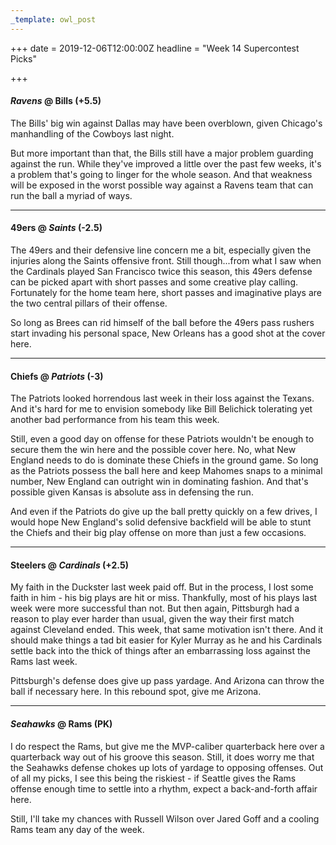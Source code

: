 ```yaml
---
_template: owl_post
---
```


+++
date = 2019-12-06T12:00:00Z
headline = "Week 14 Supercontest Picks"

+++
#### _Ravens_ @ Bills (+5.5)

The Bills' big win against Dallas may have been overblown, given Chicago's manhandling of the Cowboys last night.

But more important than that, the Bills still have a major problem guarding against the run. While they've improved a little over the past few weeks, it's a problem that's going to linger for the whole season. And that weakness will be exposed in the worst possible way against a Ravens team that can run the ball a myriad of ways.

***

#### 49ers @ _Saints_ (-2.5)

The 49ers and their defensive line concern me a bit, especially given the injuries along the Saints offensive front. Still though...from what I saw when the Cardinals played San Francisco twice this season, this 49ers defense can be picked apart with short passes and some creative play calling.  Fortunately for the home team here, short passes and imaginative plays are the two central pillars of their offense.

So long as Brees can rid himself of the ball before the 49ers pass rushers start invading his personal space, New Orleans has a good shot at the cover here.

***

#### Chiefs @ _Patriots_ (-3)

The Patriots looked horrendous last week in their loss against the Texans. And it's hard for me to envision somebody like Bill Belichick tolerating yet another bad performance from his team this week.

Still, even a good day on offense for these Patriots wouldn't be enough to secure them the win here and the possible cover here. No, what New England needs to do is dominate these Chiefs in the ground game. So long as the Patriots possess the ball here and keep Mahomes snaps to a minimal number, New England can outright win in dominating fashion. And that's possible given Kansas is absolute ass in defensing the run. 

And even if the Patriots do give up the ball pretty quickly on a few drives, I would hope New England's solid defensive backfield will be able to stunt the Chiefs and their big play offense on more than just a few occasions.

***

#### Steelers @ _Cardinals_ (+2.5)

My faith in the Duckster last week paid off. But in the process, I lost some faith in him - his big plays are hit or miss. Thankfully, most of his plays last week were more successful than not. But then again, Pittsburgh had a reason to play ever harder than usual, given the way their first match against Cleveland ended. This week, that same motivation isn't there. And it should make things a tad bit easier for Kyler Murray as he and his Cardinals settle back into the thick of things after an embarrassing loss against the Rams last week.

Pittsburgh's defense does give up pass yardage.  And Arizona can throw the ball if necessary here. In this rebound spot, give me Arizona.

***

#### _Seahawks_ @ Rams (PK)

I do respect the Rams, but give me the MVP-caliber quarterback here over a quarterback way out of his groove this season. Still, it does worry me that the Seahawks defense chokes up lots of yardage to opposing offenses. Out of all my picks, I see this being the riskiest - if Seattle gives the Rams offense enough time to settle into a rhythm, expect a back-and-forth affair here.

Still, I'll take my chances with Russell Wilson over Jared Goff and a cooling Rams team any day of the week.
